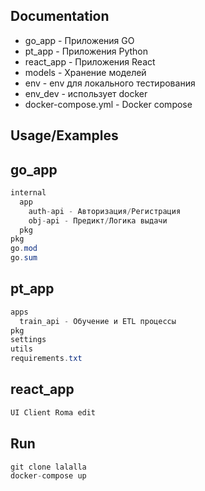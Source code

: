 
## Documentation

- go_app - Приложения GO
- pt_app - Приложения Python
- react_app - Приложения React
- models - Хранение моделей
- env - env для локального тестирования
- env_dev - использует docker
- docker-compose.yml - Docker compose



## Usage/Examples

## go_app
```java
internal
  app
    auth-api - Авторизация/Регистрация
    obj-api - Предикт/Логика выдачи
  pkg
pkg
go.mod
go.sum
```
## pt_app
```java
apps
  train_api - Обучение и ETL процессы
pkg
settings
utils
requirements.txt
```
## react_app
```java
UI Client Roma edit
```
## Run
```java
git clone lalalla
docker-compose up
```